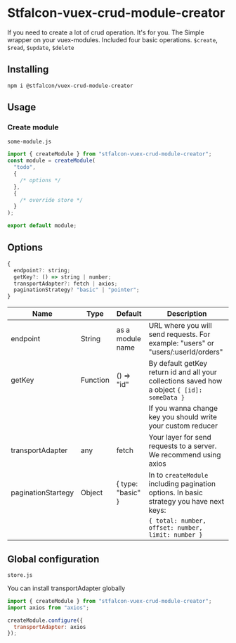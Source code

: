 # Stfalcon-vuex-crud-module-creator

If you need to create a lot of crud operation. It's for you. The Simple wrapper on your vuex-modules. Included four basic operations.
`$create`, `$read`, `$update`, `$delete`

## Installing

```shell
npm i @stfalcon/vuex-crud-module-creator
```

## Usage

### Create module

`some-module.js`

```js
import { createModule } from "stfalcon-vuex-crud-module-creator";
const module = createModule(
  "todo",
  {
    /* options */
  },
  {
    /* override store */
  }
);

export default module;
```

## Options

```js
{
  endpoint?: string;
  getKey?: () => string | number;
  transportAdapter?: fetch | axios;
  paginationStrategy? "basic" | "pointer";
}
```

| Name               | Type     | Default           | Description                                                                                  |
| ------------------ | -------- | ----------------- | -------------------------------------------------------------------------------------------- |
| endpoint           | String   | as a module name  | URL where you will send requests. For example: "users" or "users/:userId/orders"             |
| getKey             | Function | () => "id"        | By default getKey return id and all your collections saved how a object `{ [id]: someData }` |
|                    |          |                   | If you wanna change key you should write your custom reducer                                 |
| transportAdapter   | any      | fetch             | Your layer for send requests to a server. We recommend using axios                           |
| paginationStartegy | Object   | { type: "basic" } | In to `createModule` including pagination options. In basic strategy you have next keys:     |
|                    |          |                   | `{ total: number, offset: number, limit: number }`                                           |

## Global configuration

`store.js`

You can install transportAdapter globally

```js
import { createModule } from "stfalcon-vuex-crud-module-creator";
import axios from "axios";

createModule.configure({
  transportAdapter: axios
});
```
